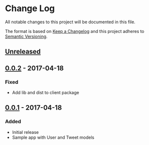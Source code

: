 # Change Log
All notable changes to this project will be documented in this file.

The format is based on [Keep a Changelog](http://keepachangelog.com/)
and this project adheres to [Semantic Versioning](http://semver.org/).

## [Unreleased]

## [0.0.2] - 2017-04-18
### Fixed
- Add lib and dist to client package

## [0.0.1] - 2017-04-18
### Added
- Initial release
- Sample app with User and Tweet models

[Unreleased]: https://github.com/increments/circleci-coverage_reporter/compare/v0.0.2...HEAD
[0.0.2]: https://github.com/increments/circleci-coverage_reporter/compare/v0.0.1...v0.0.2
[0.0.1]: https://github.com/increments/circleci-coverage_reporter/compare/a3205a7...v0.0.1
